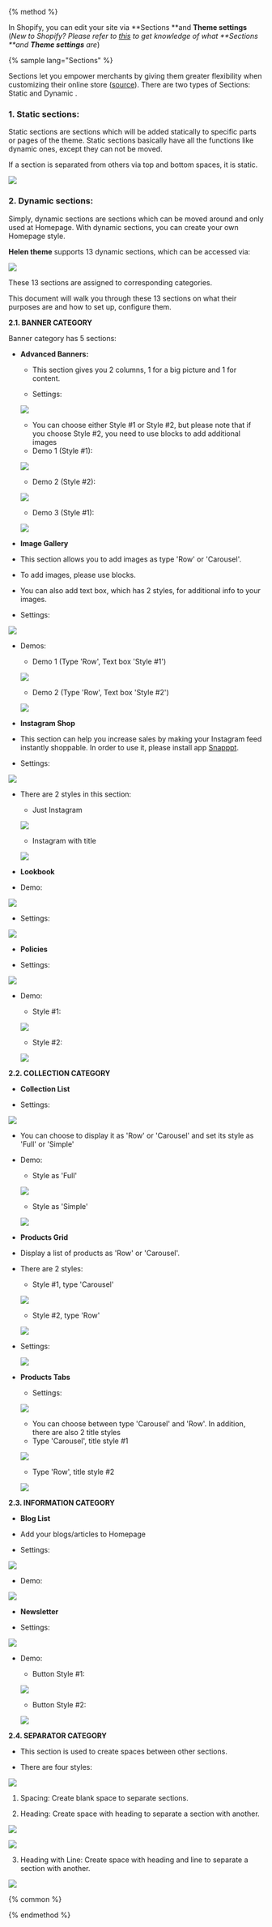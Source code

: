 {% method %}

In Shopify, you can edit your site via **Sections **and **Theme settings**
(_New to Shopify? Please refer to [this](https://help.shopify.com/en/manual/using-themes/change-the-layout/theme-settings/sections-and-settings) to get knowledge of what **Sections **and **Theme settings** are_)

{% sample lang="Sections" %}

Sections let you empower merchants by giving them greater flexibility when customizing their online store ([source](https://www.shopify.com/partners/blog/introducing-sections-for-shopify-themes)). 
There are two types of Sections: Static and Dynamic .

### **1. Static sections:** 
        
Static sections are sections which will be added statically to specific parts or pages of the theme. Static sections basically have all the functions like dynamic ones, except they can not be moved.
        
If a section is separated from others via top and bottom spaces, it is static. 
        
![](/assets/static_section.png)

### **2. Dynamic sections:** 
Simply, dynamic sections are sections which can be moved around and
only used at Homepage. With dynamic sections, you can create your own Homepage style.

**Helen theme** supports 13 dynamic sections, which can be accessed via:

![](/assets/add_section.png)  
        
These 13 sections are assigned to corresponding categories.

This document will walk you through these 13 sections on what their purposes are and how to set up, configure them.

**2.1. BANNER CATEGORY**

Banner category has 5 sections:

* **Advanced Banners:**

  - This section gives you 2 columns, 1 for a big picture and 1 for content. 
  
  - Settings:
  
  ![](/assets/sec_adv_settings.png)

  - You can choose either Style #1 or Style #2, but please note that if you choose Style #2, you need to use blocks to add additional images
   
   * Demo 1 (Style #1):
   
   ![](/assets/sec_adv_banner_demo_1.png)
   
   * Demo 2 (Style #2):
   
   ![](/assets/sec_adv_banner_demo_2.png)
   
   * Demo 3 (Style #1):
   
   ![](/assets/sec_adv_banner_demo_3.png)
   
   
* **Image Gallery**

 - This section allows you to add images as type 'Row' or 'Carousel'.
 
 - To add images, please use blocks.
 
 - You can also add text box, which has 2 styles, for additional info to your images.
 
 - Settings:
 
 ![](/assets/sec_img_gallery_settings.png)
 
 - Demos:
 
   * Demo 1 (Type 'Row', Text box 'Style #1')
   
   ![](/assets/sec_image_gallery_demo_02.png)
   
   * Demo 2 (Type 'Row', Text box 'Style #2')
   
   ![](/assets/sec_img_gallery_demo_2_03.png)


 * **Instagram Shop**
 
  - This section can help you increase sales by making your Instagram feed instantly shoppable. In order to use it, please install app [Snapppt](https://apps.shopify.com/instagram-shop-by-snapppt).
  
  - Settings:
  
  ![](/assets/sec_insta_settings.png)
  
  - There are 2 styles in this section:
  
    * Just Instagram
    
    ![](/assets/just_insta.png)
    
    * Instagram with title
    
    ![](/assets/insta_wt_title.png)
    
    
* **Lookbook**

 - Demo:
 
 ![](/assets/sec_lookbook_demo.png)
 
 - Settings: 
 
 ![](/assets/sec_lookbook_settings.png)


* **Policies**

 - Settings:
        
 ![](/assets/sec_policies_settings.png)
 
 - Demo:
 
   * Style #1:
   
   ![](/assets/sec_policies_demo_1.png)
   
   * Style #2:
   
   ![](/assets/sec_policies_demo_2_03_02.png)
   

**2.2. COLLECTION CATEGORY**

* **Collection List**

 - Settings:
 
  ![](/assets/sec_col_list_settings.png)
  
 - You can choose to display it as 'Row' or 'Carousel' and set its style as 'Full' or 'Simple'   
 
 - Demo:
 
   *  Style as 'Full'
   
   ![](/assets/sec_col_list_full.png)
   
   * Style as 'Simple'
   
   ![](/assets/sec_col_list_simple.png)
   
* **Products Grid**

 - Display a list of products as 'Row' or 'Carousel'.
 
 - There are 2 styles:
 
   * Style #1, type 'Carousel'
   
   ![](/assets/sec_prods_grid_demo_1.png)

   * Style #2, type 'Row' 
   
   ![](/assets/sec_prods_grid_demo_2.png) 
   
 - Settings:
 
   ![](/assets/sec_prod_grid_settings.png)   

* **Products Tabs**

  - Settings:
  
  ![](/assets/sec_prod_tab_settings.png)
  
  - You can choose between type 'Carousel' and 'Row'. In addition, there are also 2 title styles
   
   * Type 'Carousel', title style #1
   
   ![](/assets/sec_prod_tab_carousel.png)
   
   * Type 'Row', title style #2
   
   ![](/assets/sec_prod_tab_row.png)

**2.3. INFORMATION CATEGORY**

* **Blog List**

 - Add your blogs/articles to Homepage
 
 - Settings:
 
 ![](/assets/sec_blog_list_settings.png)
 
 - Demo:
 
 ![](/assets/sec_blog_list_demo.png)
 
* **Newsletter**

 - Settings:
 
 ![](/assets/sec_news_settings.png)

 - Demo:
 
   * Button Style #1:
   
   ![](/assets/sec_news_demo_1_02.png) 
   
   * Button Style #2:
   
   ![](/assets/sec_news_demo_2_02.png)

**2.4. SEPARATOR CATEGORY**

 - This section is used to create spaces between other sections.
 
 - There are four styles:
 
 ![](/assets/sec_separator_components.png)
 
   1. Spacing: Create blank space to separate sections.
   
   2. Heading: Create space with heading to separate a section with another.
   
   ![](/assets/sec_separator_heading.png)
   
   ![](/assets/sec_separator_heading_demo.png)
   
   3. Heading with Line: Create space with heading and line to separate a section with another.
   
   ![](/assets/sec_separator_heading_line.png)
    
 






{% common %}


{% endmethod %}